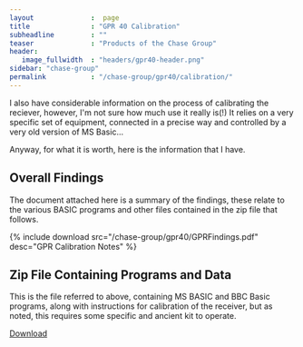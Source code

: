 ```yaml
---
layout              :  page
title               : "GPR 40 Calibration"
subheadline         : ""
teaser              : "Products of the Chase Group"
header:
   image_fullwidth  : "headers/gpr40-header.png"
sidebar: "chase-group"
permalink           : "/chase-group/gpr40/calibration/"
---
```


I also have considerable information on the process of calibrating the
reciever, however, I'm not sure how much use it really is(!) It relies on a
very specific set of equipment, connected in a precise way and controlled by a
very old version of MS Basic...

Anyway, for what it is worth, here is the information that I have.

## Overall Findings

The document attached here is a summary of the findings, these relate to the
various BASIC programs and other files contained in the zip file that follows.

{% include download src="/chase-group/gpr40/GPRFindings.pdf" desc="GPR Calibration Notes" %}

## Zip File Containing Programs and Data

This is the file referred to above, containing MS BASIC and BBC Basic programs,
along with instructions for calibration of the receiver, but as noted, this
requires some specific and ancient kit to operate.

[Download](chase-group/gpr40/GPR-calibration.zip)
